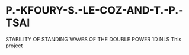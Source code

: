 # P.-KFOURY-S.-LE-COZ-AND-T.-P.-TSAI
STABILITY OF STANDING WAVES OF THE DOUBLE POWER 1D NLS
This project 
